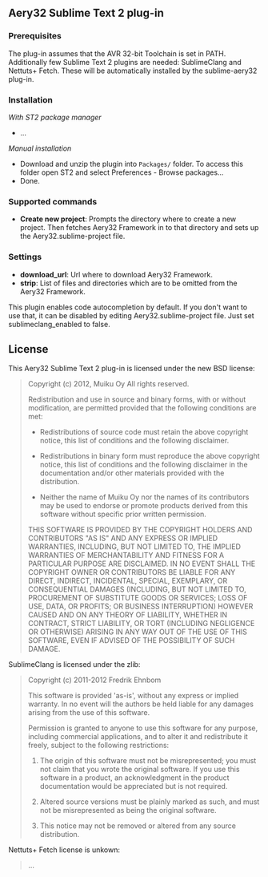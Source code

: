 ## Aery32 Sublime Text 2 plug-in

### Prerequisites

The plug-in assumes that the AVR 32-bit Toolchain is set in PATH. Additionally few Sublime Text 2 plugins are needed: SublimeClang and Nettuts+ Fetch. These will be automatically installed by the sublime-aery32 plug-in.

### Installation

_With ST2 package manager_

- ...

_Manual installation_

- Download and unzip the plugin into `Packages/` folder. To access this folder open ST2 and select Preferences - Browse packages...
- Done.

### Supported commands

- __Create new project__: Prompts the directory where to create a new project. Then fetches Aery32 Framework in to that directory and sets up the Aery32.sublime-project file.

### Settings

- __download_url__: Url where to download Aery32 Framework.
- __strip__: List of files and directories which are to be omitted from the Aery32 Framework.

This plugin enables code autocompletion by default. If you don't want to use that, it can be disabled by editing Aery32.sublime-project file. Just set sublimeclang_enabled to false.

## License

This Aery32 Sublime Text 2 plug-in is licensed under the new BSD license:

> Copyright (c) 2012, Muiku Oy
> All rights reserved.
>
> Redistribution and use in source and binary forms, with or without modification,
> are permitted provided that the following conditions are met:
>
>    * Redistributions of source code must retain the above copyright notice,
>      this list of conditions and the following disclaimer.
>
>    * Redistributions in binary form must reproduce the above copyright notice,
>      this list of conditions and the following disclaimer in the documentation
>      and/or other materials provided with the distribution.
>
>    * Neither the name of Muiku Oy nor the names of its contributors may be
>      used to endorse or promote products derived from this software without
>      specific prior written permission.
>
> THIS SOFTWARE IS PROVIDED BY THE COPYRIGHT HOLDERS AND CONTRIBUTORS "AS IS" AND
> ANY EXPRESS OR IMPLIED WARRANTIES, INCLUDING, BUT NOT LIMITED TO, THE IMPLIED
> WARRANTIES OF MERCHANTABILITY AND FITNESS FOR A PARTICULAR PURPOSE ARE
> DISCLAIMED. IN NO EVENT SHALL THE COPYRIGHT OWNER OR CONTRIBUTORS BE LIABLE FOR
> ANY DIRECT, INDIRECT, INCIDENTAL, SPECIAL, EXEMPLARY, OR CONSEQUENTIAL DAMAGES
> (INCLUDING, BUT NOT LIMITED TO, PROCUREMENT OF SUBSTITUTE GOODS OR SERVICES;
> LOSS OF USE, DATA, OR PROFITS; OR BUSINESS INTERRUPTION) HOWEVER CAUSED AND ON
> ANY THEORY OF LIABILITY, WHETHER IN CONTRACT, STRICT LIABILITY, OR TORT
> (INCLUDING NEGLIGENCE OR OTHERWISE) ARISING IN ANY WAY OUT OF THE USE OF THIS
> SOFTWARE, EVEN IF ADVISED OF THE POSSIBILITY OF SUCH DAMAGE.

SublimeClang is licensed under the zlib:

> Copyright (c) 2011-2012 Fredrik Ehnbom
>
> This software is provided 'as-is', without any express or implied
> warranty. In no event will the authors be held liable for any damages
> arising from the use of this software.
>
> Permission is granted to anyone to use this software for any purpose,
> including commercial applications, and to alter it and redistribute it
> freely, subject to the following restrictions:
>
>   1. The origin of this software must not be misrepresented; you must not
>   claim that you wrote the original software. If you use this software
>   in a product, an acknowledgment in the product documentation would be
>   appreciated but is not required.
>
>   2. Altered source versions must be plainly marked as such, and must not be
>   misrepresented as being the original software.
>
>   3. This notice may not be removed or altered from any source
>   distribution.

Nettuts+ Fetch license is unkown:

> ...